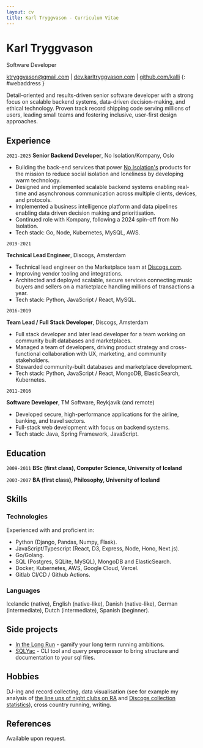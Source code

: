 ```yaml
---
layout: cv
title: Karl Tryggvason - Curriculum Vitae
---
```


# Karl Tryggvason
Software Developer


[ktryggvason@gmail.com](mailto:ktryggvason@gmail.com)
| [dev.karltryggvason.com](http://dev.karltryggvason.com)
| [github.com/kalli](http://github.com/kalli)
{: #webaddress }

Detail-oriented and results-driven senior software developer with a strong focus on scalable backend systems, data-driven decision-making, and ethical technology. Proven track record shipping code serving millions of users, leading small teams and fostering inclusive, user-first design approaches.

## Experience

`2021-2025`
__Senior Backend Developer__, No Isolation/Kompany, Oslo

* Building the back-end services that power [No Isolation's](https://www.noisolation.com) products for the mission to reduce social isolation and loneliness by developing warm technology.
* Designed and implemented scalable backend systems enabling real-time and asynchronous communication across multiple clients, devices, and protocols.
* Implemented a business intelligence platform and data pipelines enabling data driven decision making and prioritisation.
* Continued role with Kompany, following a 2024 spin-off from No Isolation.
* Tech stack: Go, Node, Kubernetes, MySQL, AWS.

`2019-2021`

__Technical Lead Engineer__, Discogs, Amsterdam

* Technical lead engineer on the Marketplace team at [Discogs.com](https://discogs.com).
* Improving vendor tooling and integrations.
* Architected and deployed scalable, secure services connecting music buyers and sellers on a marketplace handling millions of transactions a year.
* Tech stack: Python, JavaScript / React, MySQL.

`2016-2019`

__Team Lead / Full Stack Developer__, Discogs, Amsterdam

* Full stack developer and later lead developer for a team working on community built databases and marketplaces.
* Managed a team of developers, driving product strategy and cross-functional collaboration with UX, marketing, and community stakeholders.
* Stewarded community-built databases and marketplace development.
* Tech stack: Python, JavaScript / React, MongoDB, ElasticSearch, Kubernetes.

`2011-2016`

__Software Developer__, TM Software, Reykjavík (and remote)

* Developed secure, high-performance applications for the airline, banking, and travel sectors.
* Full-stack web development with focus on backend systems.
* Tech stack: Java, Spring Framework, JavaScript.


## Education

`2009-2011`
__BSc (first class), Computer Science, University of Iceland__


`2003-2007`
__BA (first class), Philosophy, University of Iceland__


## Skills

### Technologies

Experienced with and proficient in:

* Python (Django, Pandas, Numpy, Flask).
* JavaScript/Typescript (React, D3, Express, Node, Hono, Next.js).
* Go/Golang.
* SQL (Postgres, SQLite, MySQL), MongoDB and ElasticSearch.
* Docker, Kubernetes, AWS, Google Cloud, Vercel.
* Gitlab CI/CD / Github Actions.

### Languages

Icelandic (native), English (native-like), Danish (native-like), German (intermediate), Dutch (intermediate), Spanish (beginner).

## Side projects

* [In the Long Run](https://www.inthelongrun.app) - gamify your long term running ambitions.
* [SQLYac](https://github.com/Kalli/sqlyac) - CLI tool and query preprocessor to bring structure and documentation to your sql files.

## Hobbies

DJ-ing and record collecting, data visualisation (see for example my analysis of [the line ups of night clubs on RA](https://lazilyevaluated.co/clubster-analysis/) and [Discogs collection statistics](https://lazilyevaluated.co/discogs-collection-statistics)), cross country running, writing.

## References

Available upon request.

<!-- ### Footer Last updated: June 2025 -->
